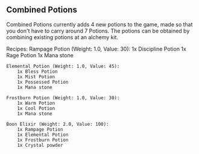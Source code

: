 ## Combined Potions

Combined Potions currently adds 4 new potions to the game, made so that you don't have to carry around 7 Potions.
The potions can be obtained by combining existing potions at an alchemy kit.

Recipes:
    Rampage Potion (Weight: 1.0, Value: 30):
        1x Discipline Potion
        1x Rage Potion
        1x Mana stone
    
    Elemental Potion (Weight: 1.0, Value: 45):
        1x Bless Potion
        1x Mist Potion
        1x Possessed Potion
        1x Mana stone
    
    Frostburn Potion (Weight: 1.0, Value: 30):
        1x Warm Potion
        1x Cool Potion
        1x Mana stone

    Boon Elixir (Weight: 2.0, Value: 100):
        1x Rampage Potion
        1x Elemental Potion
        1x Frostburn Potion
        1x Crystal powder

        